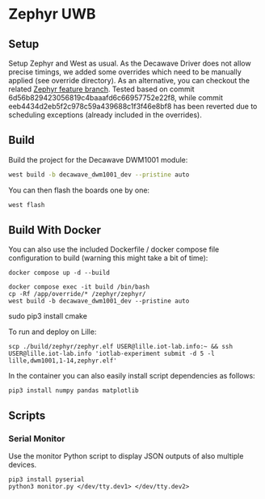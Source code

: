 # Zephyr UWB


## Setup
Setup Zephyr and West as usual. As the Decawave Driver does not allow precise timings, we added some overrides which need to be manually applied (see override directory). As an alternative, you can checkout the related [Zephyr feature branch](https://github.com/prathje/zephyr/tree/feature/dwm_1001_ranging_api).
Tested based on commit 6d56b829423056819c4baaafd6c66957752e22f8, while commit eeb4434d2eb5f2c978c59a439688c1f3f46e8bf8 has been reverted due to scheduling exceptions (already included in the overrides).

## Build

Build the project for the Decawave DWM1001 module:

```bash
west build -b decawave_dwm1001_dev --pristine auto
```

You can then flash the boards one by one:
```bash
west flash
```

## Build With Docker

You can also use the included Dockerfile / docker compose file configuration to build (warning this might take a bit of time):

```commandline
docker compose up -d --build

docker compose exec -it build /bin/bash
cp -Rf /app/override/* /zephyr/zephyr/
west build -b decawave_dwm1001_dev --pristine auto
```

sudo pip3 install cmake


To run and deploy on Lille:
```commandline
scp ./build/zephyr/zephyr.elf USER@lille.iot-lab.info:~ && ssh USER@lille.iot-lab.info 'iotlab-experiment submit -d 5 -l lille,dwm1001,1-14,zephyr.elf'
```


In the container you can also easily install script dependencies as follows:
```commandline
pip3 install numpy pandas matplotlib
```
## Scripts

### Serial Monitor

Use the monitor Python script to display JSON outputs of also multiple devices.
```
pip3 install pyserial
python3 monitor.py </dev/tty.dev1> </dev/tty.dev2>
```


